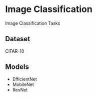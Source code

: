 # Image Classification
Image Classification Tasks

## Dataset
CIFAR-10

## Models
* EfficientNet
* MobileNet
* ResNet
